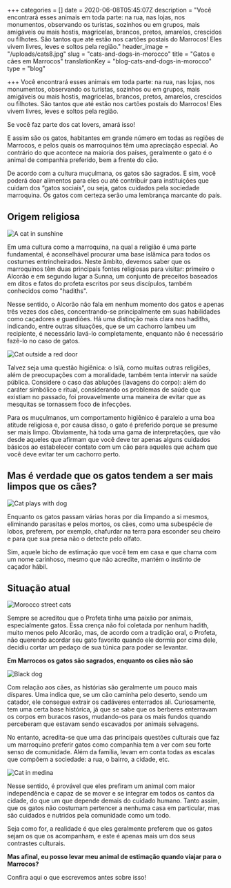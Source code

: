 +++
categories = []
date = 2020-06-08T05:45:07Z
description = "Você encontrará esses animais em toda parte: na rua, nas lojas, nos monumentos, observando os turistas, sozinhos ou em grupos, mais amigáveis ​​ou mais hostis, magricelas, brancos, pretos, amarelos, crescidos ou filhotes. São tantos que até estão nos cartões postais do Marrocos! Eles vivem livres, leves e soltos pela região."
header_image = "/uploads/cats8.jpg"
slug = "cats-and-dogs-in-morocco"
title = "Gatos e cães em Marrocos"
translationKey = "blog-cats-and-dogs-in-morocco"
type = "blog"

+++
Você encontrará esses animais em toda parte: na rua, nas lojas, nos monumentos, observando os turistas, sozinhos ou em grupos, mais amigáveis ​​ou mais hostis, magricelas, brancos, pretos, amarelos, crescidos ou filhotes. São tantos que até estão nos cartões postais do Marrocos! Eles vivem livres, leves e soltos pela região.

Se você faz parte dos cat lovers, amará isso!

E assim são os gatos, habitantes em grande número em todas as regiões de Marrocos, e pelos quais os marroquinos têm uma apreciação especial. Ao contrário do que acontece na maioria dos países, geralmente o gato é o animal de companhia preferido, bem a frente do cão.

De acordo com a cultura muçulmana, os gatos são sagrados. E sim, você poderá doar alimentos para eles ou até contribuir para instituições que cuidam dos “gatos sociais”, ou seja, gatos cuidados pela sociedade marroquina. Os gatos com certeza serão uma lembrança marcante do país.

## **Origem religiosa**

![A cat in sunshine](/uploads/Cats7.jpg "A cat in sunshine")

Em uma cultura como a marroquina, na qual a religião é uma parte fundamental, é aconselhável procurar uma base islâmica para todos os costumes entrincheirados. Neste âmbito, devemos saber que os marroquinos têm duas principais fontes religiosas para visitar: primeiro o Alcorão e em segundo lugar a Sunna, um conjunto de preceitos baseados em ditos e fatos do profeta escritos por seus discípulos, também conhecidos como "hadiths".

Nesse sentido, o Alcorão não fala em nenhum momento dos gatos e apenas três vezes dos cães, concentrando-se principalmente em suas habilidades como caçadores e guardiões. Há uma distinção mais clara nos hadiths, indicando, entre outras situações, que se um cachorro lambeu um recipiente, é necessário lavá-lo completamente, enquanto não é necessário fazê-lo no caso de gatos.

![Cat outside a red door](/uploads/Cats4.jpg "Cat outside a red door")

Talvez seja uma questão higiênica: o Islã, como muitas outras religiões, além de preocupações com a moralidade, também tenta intervir na saúde pública. Considere o caso das abluções (lavagens do corpo): além do caráter simbólico e ritual, considerando os problemas de saúde que existiam no passado, foi provavelmente uma maneira de evitar que as mesquitas se tornassem foco de infecções.

Para os muçulmanos, um comportamento higiênico é paralelo a uma boa atitude religiosa e, por causa disso, o gato é preferido porque se presume ser mais limpo. Obviamente, há toda uma gama de interpretações, que vão desde aqueles que afirmam que você deve ter apenas alguns cuidados básicos ao estabelecer contato com um cão para aqueles que acham que você deve evitar ter um cachorro perto.

## **Mas é verdade que os gatos tendem a ser mais limpos que os cães?**

![Cat plays with dog](/uploads/cats10.jpg "Cat plays with dog")

Enquanto os gatos passam várias horas por dia limpando a si mesmos, eliminando parasitas e pelos mortos, os cães, como uma subespécie de lobos, preferem, por exemplo, chafurdar na terra para esconder seu cheiro e para que sua presa não o detecte pelo olfato.

Sim, aquele bicho de estimação que você tem em casa e que chama com um nome carinhoso, mesmo que não acredite, mantém o instinto de caçador hábil.

## **Situação atual**

![Morocco street cats](/uploads/Cats2.jpg "Morocco street cats")

Sempre se acreditou que o Profeta tinha uma paixão por animais, especialmente gatos. Essa crença não foi coletada por nenhum hadith, muito menos pelo Alcorão, mas, de acordo com a tradição oral, o Profeta, não querendo acordar seu gato favorito quando ele dormia por cima dele, decidiu cortar um pedaço de sua túnica para poder se levantar.

**Em Marrocos os gatos são sagrados, enquanto os cães não são**

![Black dog](/uploads/cats9.jpg "Black dog")

Com relação aos cães, as histórias são geralmente um pouco mais díspares. Uma indica que, se um cão caminha pelo deserto, sendo um catador, ele consegue extrair os cadáveres enterrados ali. Curiosamente, tem uma certa base histórica, já que se sabe que os berberes enterravam os corpos em buracos rasos, mudando-os para os mais fundos quando perceberam que estavam sendo escavados por animais selvagens.

No entanto, acredita-se que uma das principais questões culturais que faz um marroquino preferir gatos como companhia tem a ver com seu forte senso de comunidade. Além da família, levam em conta todas as escalas que compõem a sociedade: a rua, o bairro, a cidade, etc.

![Cat in medina](/uploads/Cats1.jpg "Cat in medina")

Nesse sentido, é provável que eles prefiram um animal com maior independência e capaz de se mover e se integrar em todos os cantos da cidade, do que um que depende demais do cuidado humano. Tanto assim, que os gatos não costumam pertencer a nenhuma casa em particular, mas são cuidados e nutridos pela comunidade como um todo.

Seja como for, a realidade é que eles geralmente preferem que os gatos sejam os que os acompanham, e este é apenas mais um dos seus contrastes culturais.

**Mas afinal, eu posso levar meu animal de estimação quando viajar para o Marrocos?**

Confira aqui o que escrevemos antes sobre isso!